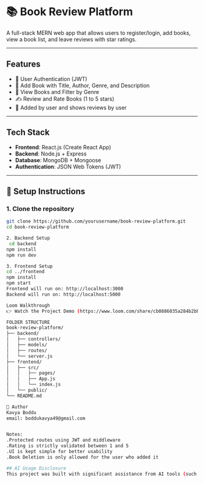 # 📚 Book Review Platform

A full-stack MERN web app that allows users to register/login, add books, view a book list, and leave reviews with star ratings.

---

##  Features

- 🔐 User Authentication (JWT)
- 📖 Add Book with Title, Author, Genre, and Description
- 👀 View Books and Filter by Genre
- ✍️ Review and Rate Books (1 to 5 stars)
- 🧑 Added by user and shows reviews by user

---

## Tech Stack

- **Frontend**: React.js (Create React App)
- **Backend**: Node.js + Express
- **Database**: MongoDB + Mongoose
- **Authentication**: JSON Web Tokens (JWT)

---

## 🔧 Setup Instructions

### 1. Clone the repository
```bash
git clone https://github.com/yourusername/book-review-platform.git
cd book-review-platform

2. Backend Setup
 cd backend
npm install
npm run dev

3. Frontend Setup
cd ../frontend
npm install
npm start
Frontend will run on: http://localhost:3000
Backend will run on: http://localhost:5000

Loom Walkthrough
👉 Watch the Project Demo (https://www.loom.com/share/cb0886035a284b2bb0ba280f0a3caa89?sid=6bce19c5-2fb9-4596-bfad-41218e9ed817)

FOLDER STRUCTURE
book-review-platform/
├── backend/
│   ├── controllers/
│   ├── models/
│   ├── routes/
│   └── server.js
├── frontend/
│   ├── src/
│   │   ├── pages/
│   │   ├── App.js
│   │   └── index.js
│   └── public/
└── README.md

👩 Author
Kavya Boddu
email: boddukavya49@gmail.com


Notes:
.Protected routes using JWT and middleware
.Rating is strictly validated between 1 and 5
.UI is kept simple for better usability
.Book Deletion is only allowed for the user who added it

## AI Usage Disclosure
This project was built with significant assistance from AI tools (such as ChatGPT) for code structure, implementation guidance, and debugging. However, I took the time to understand how each part of the code works, made customizations, and ensured the application logic aligns with the requirements. The final product reflects both AI support and my learning process.


